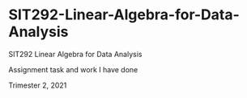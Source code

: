 # SIT292-Linear-Algebra-for-Data-Analysis

SIT292 Linear Algebra for Data Analysis

Assignment task and work I have done

Trimester 2, 2021
